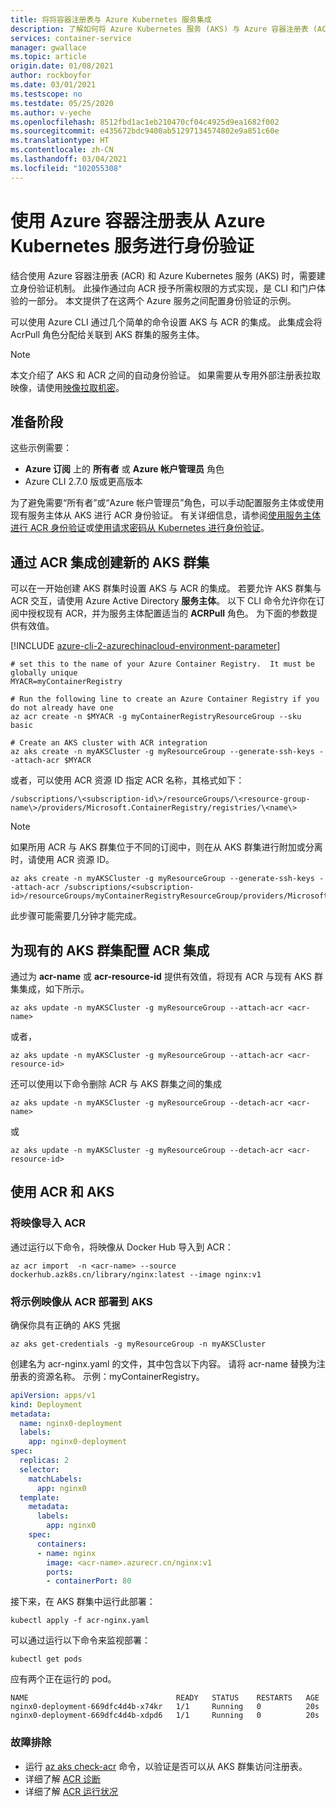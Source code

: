 ```yaml
---
title: 将将容器注册表与 Azure Kubernetes 服务集成
description: 了解如何将 Azure Kubernetes 服务 (AKS) 与 Azure 容器注册表 (ACR) 集成
services: container-service
manager: gwallace
ms.topic: article
origin.date: 01/08/2021
author: rockboyfor
ms.date: 03/01/2021
ms.testscope: no
ms.testdate: 05/25/2020
ms.author: v-yeche
ms.openlocfilehash: 8512fbd1ac1eb210470cf04c4925d9ea1682f002
ms.sourcegitcommit: e435672bdc9400ab51297134574802e9a851c60e
ms.translationtype: HT
ms.contentlocale: zh-CN
ms.lasthandoff: 03/04/2021
ms.locfileid: "102055308"
---
```

<!--Verify successfully-->
# <a name="authenticate-with-azure-container-registry-from-azure-kubernetes-service"></a>使用 Azure 容器注册表从 Azure Kubernetes 服务进行身份验证

结合使用 Azure 容器注册表 (ACR) 和 Azure Kubernetes 服务 (AKS) 时，需要建立身份验证机制。 此操作通过向 ACR 授予所需权限的方式实现，是 CLI 和门户体验的一部分。 本文提供了在这两个 Azure 服务之间配置身份验证的示例。 

可以使用 Azure CLI 通过几个简单的命令设置 AKS 与 ACR 的集成。 此集成会将 AcrPull 角色分配给关联到 AKS 群集的服务主体。

> [!NOTE]
> 本文介绍了 AKS 和 ACR 之间的自动身份验证。 如果需要从专用外部注册表拉取映像，请使用[映像拉取机密][Image Pull Secret]。

## <a name="before-you-begin"></a>准备阶段

这些示例需要：

* **Azure 订阅** 上的 **所有者** 或 **Azure 帐户管理员** 角色
* Azure CLI 2.7.0 版或更高版本

为了避免需要“所有者”或“Azure 帐户管理员”角色，可以手动配置服务主体或使用现有服务主体从 AKS 进行 ACR 身份验证。 有关详细信息，请参阅[使用服务主体进行 ACR 身份验证](../container-registry/container-registry-auth-service-principal.md)或[使用请求密码从 Kubernetes 进行身份验证](../container-registry/container-registry-auth-kubernetes.md)。

## <a name="create-a-new-aks-cluster-with-acr-integration"></a>通过 ACR 集成创建新的 AKS 群集

可以在一开始创建 AKS 群集时设置 AKS 与 ACR 的集成。  若要允许 AKS 群集与 ACR 交互，请使用 Azure Active Directory **服务主体**。 以下 CLI 命令允许你在订阅中授权现有 ACR，并为服务主体配置适当的 **ACRPull** 角色。 为下面的参数提供有效值。

[!INCLUDE [azure-cli-2-azurechinacloud-environment-parameter](../../includes/azure-cli-2-azurechinacloud-environment-parameter.md)]

```azurecli
# set this to the name of your Azure Container Registry.  It must be globally unique
MYACR=myContainerRegistry

# Run the following line to create an Azure Container Registry if you do not already have one
az acr create -n $MYACR -g myContainerRegistryResourceGroup --sku basic

# Create an AKS cluster with ACR integration
az aks create -n myAKSCluster -g myResourceGroup --generate-ssh-keys --attach-acr $MYACR
```

或者，可以使用 ACR 资源 ID 指定 ACR 名称，其格式如下：

`/subscriptions/\<subscription-id\>/resourceGroups/\<resource-group-name\>/providers/Microsoft.ContainerRegistry/registries/\<name\>`

> [!NOTE]
> 如果所用 ACR 与 AKS 群集位于不同的订阅中，则在从 AKS 群集进行附加或分离时，请使用 ACR 资源 ID。

```azurecli
az aks create -n myAKSCluster -g myResourceGroup --generate-ssh-keys --attach-acr /subscriptions/<subscription-id>/resourceGroups/myContainerRegistryResourceGroup/providers/Microsoft.ContainerRegistry/registries/myContainerRegistry
```

此步骤可能需要几分钟才能完成。

## <a name="configure-acr-integration-for-existing-aks-clusters"></a>为现有的 AKS 群集配置 ACR 集成

通过为 **acr-name** 或 **acr-resource-id** 提供有效值，将现有 ACR 与现有 AKS 群集集成，如下所示。

```azurecli
az aks update -n myAKSCluster -g myResourceGroup --attach-acr <acr-name>
```

或者，

```azurecli
az aks update -n myAKSCluster -g myResourceGroup --attach-acr <acr-resource-id>
```

还可以使用以下命令删除 ACR 与 AKS 群集之间的集成

```azurecli
az aks update -n myAKSCluster -g myResourceGroup --detach-acr <acr-name>
```

或

```azurecli
az aks update -n myAKSCluster -g myResourceGroup --detach-acr <acr-resource-id>
```

## <a name="working-with-acr--aks"></a>使用 ACR 和 AKS

### <a name="import-an-image-into-your-acr"></a>将映像导入 ACR

通过运行以下命令，将映像从 Docker Hub 导入到 ACR：

```azurecli
az acr import  -n <acr-name> --source dockerhub.azk8s.cn/library/nginx:latest --image nginx:v1
```

### <a name="deploy-the-sample-image-from-acr-to-aks"></a>将示例映像从 ACR 部署到 AKS

确保你具有正确的 AKS 凭据

```azurecli
az aks get-credentials -g myResourceGroup -n myAKSCluster
```

创建名为 acr-nginx.yaml 的文件，其中包含以下内容。 请将 acr-name 替换为注册表的资源名称。 示例：myContainerRegistry。

```yaml
apiVersion: apps/v1
kind: Deployment
metadata:
  name: nginx0-deployment
  labels:
    app: nginx0-deployment
spec:
  replicas: 2
  selector:
    matchLabels:
      app: nginx0
  template:
    metadata:
      labels:
        app: nginx0
    spec:
      containers:
      - name: nginx
        image: <acr-name>.azurecr.cn/nginx:v1
        ports:
        - containerPort: 80
```

接下来，在 AKS 群集中运行此部署：

```console
kubectl apply -f acr-nginx.yaml
```

可以通过运行以下命令来监视部署：

```console
kubectl get pods
```

应有两个正在运行的 pod。

```output
NAME                                 READY   STATUS    RESTARTS   AGE
nginx0-deployment-669dfc4d4b-x74kr   1/1     Running   0          20s
nginx0-deployment-669dfc4d4b-xdpd6   1/1     Running   0          20s
```

### <a name="troubleshooting"></a>故障排除
* 运行 [az aks check-acr](https://docs.azure.cn/cli/aks#az_aks_check_acr) 命令，以验证是否可以从 AKS 群集访问注册表。
* 详细了解 [ACR 诊断](../container-registry/container-registry-diagnostics-audit-logs.md)
* 详细了解 [ACR 运行状况](../container-registry/container-registry-check-health.md)

<!-- LINKS - external -->

[AKS AKS CLI]: https://docs.azure.cn/cli/aks#az_aks_create
[Image Pull secret]: https://kubernetes.io/docs/tasks/configure-pod-container/pull-image-private-registry/

<!--Update_Description: update meta properties, wording update, update link-->